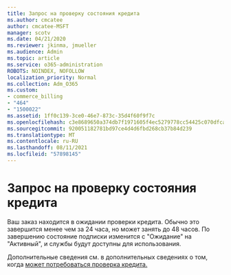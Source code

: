 ```yaml
---
title: Запрос на проверку состояния кредита
ms.author: cmcatee
author: cmcatee-MSFT
manager: scotv
ms.date: 04/21/2020
ms.reviewer: jkinma, jmueller
ms.audience: Admin
ms.topic: article
ms.service: o365-administration
ROBOTS: NOINDEX, NOFOLLOW
localization_priority: Normal
ms.collection: Adm_O365
ms.custom:
- commerce_billing
- "464"
- "1500022"
ms.assetid: 1ff0c139-3ce0-46e7-873c-35d4f60f9f7c
ms.openlocfilehash: c3e8689650a374db7f1971605f4ec5279778cc54425c070dfca398291aa5b375
ms.sourcegitcommit: 920051182781bd97ce4d4d6fbd268cb37b84d239
ms.translationtype: MT
ms.contentlocale: ru-RU
ms.lasthandoff: 08/11/2021
ms.locfileid: "57898145"
---
```

# <a name="credit-check-status-request"></a>Запрос на проверку состояния кредита

Ваш заказ находится в ожидании проверки кредита. Обычно это завершится менее чем за 24 часа, но может занять до 48 часов. По завершению состояние подписки изменится с "Ожидание" на "Активный", и службы будут доступны для использования.

Дополнительные сведения см. в дополнительных сведениях о том, когда [может потребоваться проверка кредита.](https://docs.microsoft.com/microsoft-365/commerce/billing-and-payments/pay-for-your-subscription#pay-by-invoice-check-or-eft)
